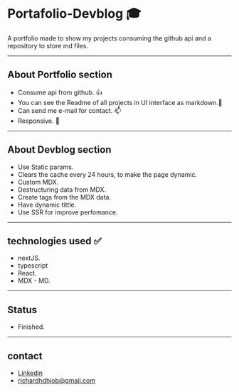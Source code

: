 # Portafolio-Devblog 🎓

A portfolio made to show my projects consuming the github api and a repository to store md files.

--------------------------
## About Portfolio section
- Consume api from github. 👍
- You can see the Readme of all projects in UI interface as markdown.📑
- Can send me e-mail for contact. 📫
- Responsive. 📱

----------------------------------
## About Devblog section
- Use Static params.
- Clears the cache every 24 hours, to make the page dynamic.
- Custom MDX.
- Destructuring data from MDX.
- Create tags from the MDX data.
- Have dynamic tittle.
- Use SSR for improve perfomance.

-----------------------------------------
## technologies used ✅
- nextJS.
- typescript
- React.
- MDX - MD.

-----------------------------------------
## Status
- Finished.

-----------------------------------------

## contact
- [Linkedin](https://www.linkedin.com/in/richardhd/)
- richardhdhjob@gmail.com